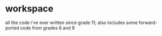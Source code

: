 workspace
=========

all the code i've ever written since grade 11; also includes some forward-ported code from grades 8 and 9
